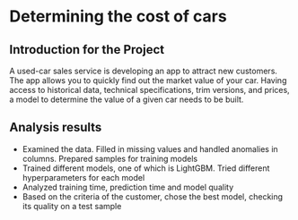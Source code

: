 # Determining the cost of cars

## Introduction for the Project 

A used-car sales service is developing an app to attract new customers.
The app allows you to quickly find out the market value of your car. Having access to historical data, technical specifications, trim versions, and prices, a model to determine the value of a given car needs to be built.

## Analysis results

* Examined the data. Filled in missing values and handled anomalies in columns. Prepared samples for training models
* Trained different models, one of which is LightGBM. Tried different hyperparameters for each model
* Analyzed training time, prediction time and model quality
* Based on the criteria of the customer, chose the best model, checking its quality on a test sample
